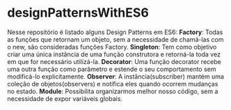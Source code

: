 # designPatternsWithES6
Nesse repositório é listado alguns Design Patterns em ES6:
**Factory**: Todas as funções que retornam um objeto, sem a necessidade de chamá-las com o new, são consideradas funções Factory.
**Singleton**: Tem como objetivo criar uma única instância de uma função construtora e retorná-la toda vez em que for necessário utilizá-la.
**Decorator**: Uma função decorator recebe uma outra função como parâmetro e estende o seu comportamento sem modificá-lo explicitamente.
**Observer**: A instância(subscriber) mantém uma coleção de objetos(observers) e notifica eles quando ocorrem mudanças no estado.
**Module**: Possibilita organizarmos melhor nosso código, sem a necessidade de expor variáveis globais.
